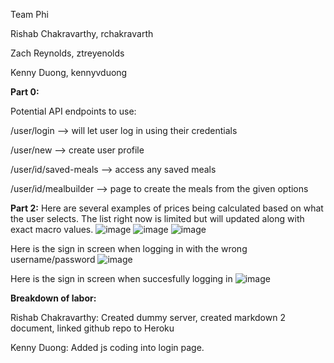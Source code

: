 Team Phi

Rishab Chakravarthy, rchakravarth

Zach Reynolds, ztreyenolds

Kenny Duong, kennyvduong

**Part 0:**

Potential API endpoints to use:

/user/login --> will let user log in using their credentials

/user/new --> create user profile 

/user/id/saved-meals --> access any saved meals

/user/id/mealbuilder --> page to create the meals from the given options

**Part 2:**
Here are several examples of prices being calculated based on what the user selects. The list right now is limited but will 
updated along with exact macro values.
![image](https://user-images.githubusercontent.com/60271599/140627615-9b37c957-7ddc-4883-be51-088f552edfc1.png)
![image](https://user-images.githubusercontent.com/60271599/140628601-da3ae609-e339-4f9a-a2f2-d528aadc3580.png)
![image](https://user-images.githubusercontent.com/60271599/140628518-db9dd630-56c7-471a-8e68-a7d0649e210f.png)

Here is the sign in screen when logging in with the wrong username/password
![image](https://user-images.githubusercontent.com/60271599/140628731-56805873-929a-4e4f-89f4-66cb6bd1ec10.png)

Here is the sign in screen when succesfully logging in
![image](https://user-images.githubusercontent.com/60271599/140628821-4373dcb8-9fa1-4fa3-bc0c-367ca1557679.png)


**Breakdown of labor:**

Rishab Chakravarthy: Created dummy server, created markdown 2 document, linked github repo to Heroku

Kenny Duong: Added js coding into login page.
